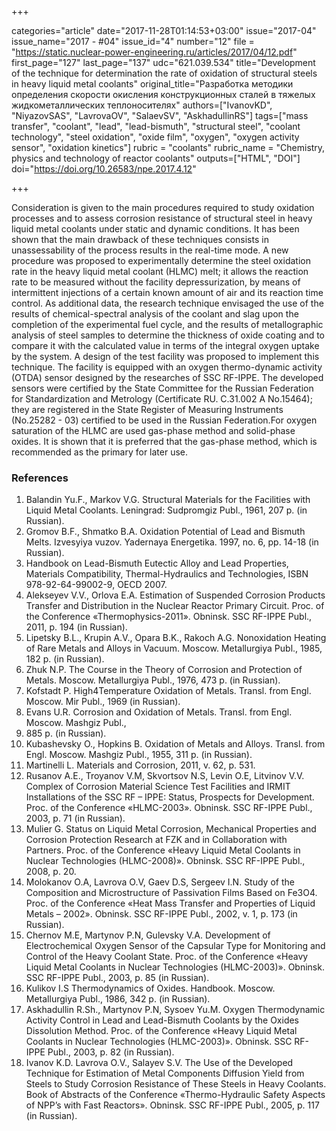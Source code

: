 +++

categories="article"
date="2017-11-28T01:14:53+03:00"
issue="2017-04"
issue_name="2017 - #04"
issue_id="4"
number="12"
file = "https://static.nuclear-power-engineering.ru/articles/2017/04/12.pdf"
first_page="127"
last_page="137"
udc="621.039.534"
title="Development of the technique for determination the rate of oxidation of structural steels in heavy liquid metal coolants"
original_title="Разработка методики определения скорости окисления конструкционных сталей в тяжелых жидкометаллических теплоносителях"
authors=["IvanovKD", "NiyazovSAS", "LavrovaOV", "SalaevSV", "AskhadullinRS"]
tags=["mass transfer", "coolant", "lead", "lead-bismuth", "structural steel", "coolant technology", "steel oxidation", "oxide film", "oxygen", "oxygen activity sensor", "oxidation kinetics"]
rubric = "coolants"
rubric_name = "Chemistry, physics and technology of reactor coolants"
outputs=["HTML", "DOI"]
doi="https://doi.org/10.26583/npe.2017.4.12"

+++

Consideration is given to the main procedures required to study oxidation processes and to assess corrosion resistance of structural steel in heavy liquid metal coolants under static and dynamic conditions. It has been shown that the main drawback of these techniques consists in unassessability of the process results in the real-time mode. A new procedure was proposed to experimentally determine the steel oxidation rate in the heavy liquid metal coolant (HLMC) melt; it allows the reaction rate to be measured without the facility depressurization, by means of intermittent injections of a certain known amount of air and its reaction time control. As additional data, the research technique envisaged the use of the results of chemical-spectral analysis of the coolant and slag upon the completion of the experimental fuel cycle, and the results of metallographic analysis of steel samples to determine the thickness of oxide coating and to compare it with the calculated value in terms of the integral oxygen uptake by the system. A design of the test facility was proposed to implement this technique. The facility is equipped with an oxygen thermo-dynamic activity (OTDA) sensor designed by the researches of SSC RF-IPPE. The developed sensors were certified by the State Committee for the Russian Federation for Standardization and Metrology (Certificate RU. C.31.002 A No.15464); they are registered in the State Register of Measuring Instruments (No.25282 - 03) certified to be used in the Russian Federation.For oxygen saturation of the HLMC are used gas-phase method and solid-phase oxides. It is shown that it is preferred that the gas-phase method, which is recommended as the primary for later use.

### References

1. Balandin Yu.F., Markov V.G. Structural Materials for the Facilities with Liquid Metal Coolants. Leningrad: Sudpromgiz Publ., 1961, 207 p. (in Russian).
2. Gromov B.F., Shmatko B.A. Oxidation Potential of Lead and Bismuth Melts. Izvesyiya vuzov. Yadernaya Energetika. 1997, no. 6, pp. 14-18 (in Russian).
3. Handbook on Lead-Bismuth Eutectic Alloy and Lead Properties, Materials Compatibility, Thermal-Hydraulics and Technologies, ISBN 978-92-64-99002-9, OECD 2007.
4. Alekseyev V.V., Orlova E.A. Estimation of Suspended Corrosion Products Transfer and Distribution in the Nuclear Reactor Primary Circuit. Proc. of the Conference «Thermophysics-2011». Obninsk. SSC RF-IPPE Publ., 2011, p. 194 (in Russian).
5. Lipetsky B.L., Krupin A.V., Opara B.K., Rakoch A.G. Nonoxidation Heating of Rare Metals and Alloys in Vacuum. Moscow. Metallurgiya Publ., 1985, 182 p. (in Russian).
6. Zhuk N.P. The Course in the Theory of Corrosion and Protection of Metals. Moscow. Metallurgiya Publ., 1976, 473 p. (in Russian).
7. Kofstadt P. High4Temperature Oxidation of Metals. Transl. from Engl. Moscow. Mir Publ., 1969 (in Russian).
8. Evans U.R. Corrosion and Oxidation of Metals. Transl. from Engl. Moscow. Mashgiz Publ.,
1962. 885 p. (in Russian).
9. Kubashevsky O., Hopkins B. Oxidation of Metals and Alloys. Transl. from Engl. Moscow. Mashgiz Publ., 1955, 311 p. (in Russian).
10. Martinelli L. Materials and Corrosion, 2011, v. 62, p. 531.
11. Rusanov A.E., Troyanov V.M, Skvortsov N.S, Levin O.E, Litvinov V.V. Complex of Corrosion Material Science Test Facilities and IRMIT Installations of the SSC RF – IPPE: Status, Prospects for Development. Proc. of the Conference «HLMC-2003». Obninsk. SSC RF-IPPE Publ., 2003, p. 71 (in Russian).
12. Mulier G. Status on Liquid Metal Corrosion, Mechanical Properties and Corrosion Protection Research at FZK and in Collaboration with Partners. Proc. of the Conference «Heavy Liquid Metal Coolants in Nuclear Technologies (HLMC-2008)». Obninsk. SSC RF-IPPE Publ., 2008, p. 20.
13. Molokanov O.A, Lavrova O.V, Gaev D.S, Sergeev I.N. Study of the Composition and Microstructure of Passivation Films Based on Fe3O4. Proc. of the Conference «Heat Mass Transfer and Properties of Liquid Metals – 2002». Obninsk. SSC RF-IPPE Publ., 2002, v. 1, p. 173 (in Russian).
14. Chernov M.E, Martynov P.N, Gulevsky V.A. Development of Electrochemical Oxygen Sensor of the Capsular Type for Monitoring and Control of the Heavy Coolant State. Proc. of the Conference «Heavy Liquid Metal Coolants in Nuclear Technologies (HLMC-2003)». Obninsk. SSC RF-IPPE Publ., 2003, p. 85 (in Russian).
15. Kulikov I.S Thermodynamics of Oxides. Handbook. Moscow. Metallurgiya Publ., 1986, 342 p. (in Russian).
16. Askhadullin R.Sh., Martynov P.N, Sysoev Yu.M. Oxygen Thermodynamic Activity Control in Lead and Lead-Bismuth Coolants by the Oxides Dissolution Method. Proc. of the Conference «Heavy Liquid Metal Coolants in Nuclear Technologies (HLMC-2003)». Obninsk. SSC RF-IPPE Publ., 2003, p. 82 (in Russian).
17. Ivanov K.D. Lavrova O.V., Salayev S.V. The Use of the Developed Technique for Estimation of Metal Components Diffusion Yield from Steels to Study Corrosion Resistance of These Steels in Heavy Coolants. Book of Abstracts of the Conference «Thermo-Hydraulic Safety Aspects of NPP’s with Fast Reactors». Obninsk. SSC RF-IPPE Publ., 2005, p. 117 (in Russian).